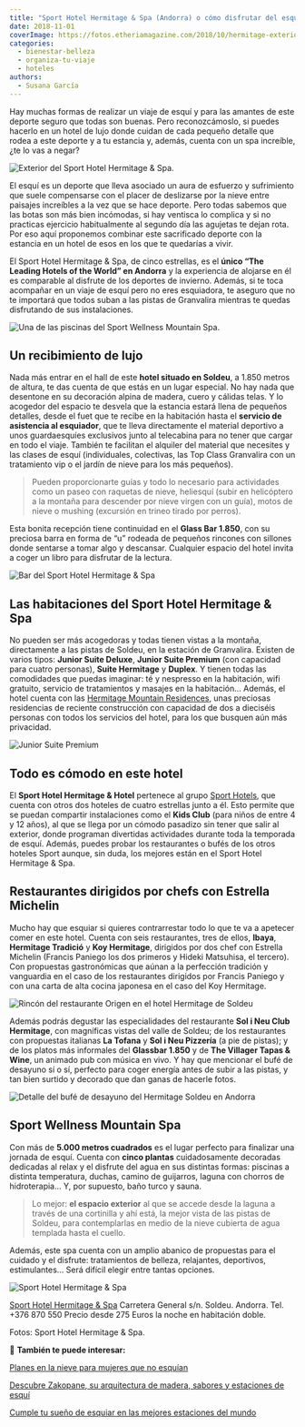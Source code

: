 ```yaml
---
title: "Sport Hotel Hermitage & Spa (Andorra) o cómo disfrutar del esquí a otro nivel"
date: 2018-11-01
coverImage: https://fotos.etheriamagazine.com/2018/10/hermitage-exterior-invierno.jpg
categories: 
  - bienestar-belleza
  - organiza-tu-viaje
  - hoteles
authors: 
  - Susana García
---
```


Hay muchas formas de realizar un viaje de esquí y para las amantes de este deporte 
seguro que todas son buenas. Pero reconozcámoslo, si puedes hacerlo en un hotel de lujo 
donde cuidan de cada pequeño detalle que rodea a este deporte y a tu estancia y, además, 
cuenta con un spa increíble, ¿te lo vas a negar? 

![Exterior del Sport Hotel Hermitage & Spa.](https://fotos.etheriamagazine.com/2018/10/hermitage-exterior-invierno.jpg "Exterior del Sport Hotel Hermitage & Spa.")

El esquí es un deporte que lleva asociado un aura de esfuerzo y sufrimiento que suele 
compensarse con el placer de deslizarse por la nieve entre paisajes increíbles a la vez 
que se hace deporte. Pero todas sabemos que las botas son más bien incómodas, si hay 
ventisca lo complica y si no practicas ejercicio habitualmente al segundo día las 
agujetas te dejan rota. Por eso aquí proponemos combinar este sacrificado deporte con la 
estancia en un hotel de esos en los que te quedarías a vivir. 

El Sport Hotel Hermitage & Spa, de cinco estrellas, es el **único “The Leading Hotels of 
the World” en Andorra** y la experiencia de alojarse en él es comparable al disfrute de 
los deportes de invierno. Además, si te toca acompañar en un viaje de esquí pero no eres 
esquiadora, te aseguro que no te importará que todos suban a las pistas de Granvalira 
mientras te quedas disfrutando de sus instalaciones. 

![Una de las piscinas del Sport Wellness Mountain Spa.](https://fotos.etheriamagazine.com/2018/10/hermitage-spa.jpg "Una de las piscinas del Sport Wellness Mountain Spa.")

## Un recibimiento de lujo

Nada más entrar en el hall de este **hotel situado en Soldeu**, a 1.850 metros de 
altura, te das cuenta de que estás en un lugar especial. No hay nada que desentone en su 
decoración alpina de madera, cuero y cálidas telas. Y lo acogedor del espacio te desvela 
que la estancia estará llena de pequeños detalles, desde el fuet que te recibe en la 
habitación hasta el **servicio de asistencia al esquiador**, que te lleva directamente 
el material deportivo a unos guardaesquíes exclusivos junto al telecabina para no tener 
que cargar en todo el viaje. También te facilitan el alquiler del material que necesites 
y las clases de esquí (individuales, colectivas, las Top Class Granvalira con un 
tratamiento vip o el jardín de nieve para los más pequeños). 

> Pueden proporcionarte guías y todo lo necesario para actividades como un paseo con 
> raquetas de nieve, heliesquí (subir en helicóptero a la montaña para descender por nieve 
> virgen con un guía), motos de nieve o mushing (excursión en trineo tirado por perros). 

Esta bonita recepción tiene continuidad en el **Glass Bar 1.850**, con su preciosa barra 
en forma de “u” rodeada de pequeños rincones con sillones donde sentarse a tomar algo y 
descansar. Cualquier espacio del hotel invita a coger un libro para disfrutar de la 
lectura. 

![Bar del Sport Hotel Hermitage & Spa](https://fotos.etheriamagazine.com/2018/10/hermitage-glassbar.jpg "Barra del Glassbar 1.850.")

## Las habitaciones del Sport Hotel Hermitage & Spa

No pueden ser más acogedoras y todas tienen vistas a la montaña, directamente a las 
pistas de Soldeu, en la estación de Granvalira. Existen de varios tipos: **Junior Suite 
Deluxe**, **Junior Suite Premium** (con capacidad para cuatro personas), **Suite 
Hermitage** y **Duplex**. Y tienen todas las comodidades que puedas imaginar: té y 
nespresso en la habitación, wifi gratuito, servicio de tratamientos y masajes en la 
habitación… Además, el hotel cuenta con las [Hermitage Mountain 
Residences](https://www.hmrandorra.com/es/inicio/), unas preciosas residencias de 
reciente construcción con capacidad de dos a dieciséis personas con todos los servicios 
del hotel, para los que busquen aún más privacidad. 

![Junior Suite Premium](https://fotos.etheriamagazine.com/2018/10/herrmitage-junior-suite_premium.jpg "Junior Suite Premium.")

## Todo es cómodo en este hotel

El **Sport Hotel Hermitage & Hotel** pertenece al grupo [Sport 
Hotels](https://www.sporthotels.ad), que cuenta con otros dos hoteles de cuatro 
estrellas junto a él. Esto permite que se puedan compartir instalaciones como el **Kids 
Club** (para niños de entre 4 y 12 años), al que se llega por un cómodo pasadizo sin 
tener que salir al exterior, donde programan divertidas actividades durante toda la 
temporada de esquí. Además, puedes probar los restaurantes o bufés de los otros hoteles 
Sport aunque, sin duda, los mejores están en el Sport Hotel Hermitage & Spa. 

## Restaurantes dirigidos por chefs con Estrella Michelin

Mucho hay que esquiar si quieres contrarrestar todo lo que te va a apetecer comer en 
este hotel. Cuenta con seis restaurantes, tres de ellos, **Ibaya**, **Hermitage 
Tradició** y **Koy Hermitage**, dirigidos por dos chef con Estrella Michelin (Francis 
Paniego los dos primeros y Hideki Matsuhisa, el tercero). Con propuestas gastronómicas 
que aúnan a la perfección tradición y vanguardia en el caso de los restaurantes 
dirigidos por Francis Paniego y con una carta de alta cocina japonesa en el caso del Koy 
Hermitage. 

![Rincón del restaurante Origen en el hotel Hermitage de Soldeu](https://fotos.etheriamagazine.com/2018/10/hermitage-restaurante-origen.jpg "Rincón del restaurante Origen.")

Además podrás degustar las especialidades del restaurante **Sol i Neu Club Hermitage**, 
con magníficas vistas del valle de Soldeu; de los restaurantes con propuestas italianas 
**La Tofana** y **Sol i Neu Pizzería** (a pie de pistas); y de los platos más informales 
del **Glassbar 1.850** y de **The Villager Tapas & Wine**, un animado pub con música en 
vivo. Y hay que mencionar el bufé de desayuno sí o sí, perfecto para coger energía antes 
de subir a las pistas, y tan bien surtido y decorado que dan ganas de hacerle fotos. 

![Detalle del bufé de desayuno del Hermitage Soldeu en Andorra](https://fotos.etheriamagazine.com/2018/10/hermitage-buffet-desayuno.jpg "Detalle del bufé de desayuno.")

## Sport Wellness Mountain Spa

Con más de **5.000 metros cuadrados** es el lugar perfecto para finalizar una jornada de 
esquí. Cuenta con **cinco plantas** cuidadosamente decoradas dedicadas al relax y el 
disfrute del agua en sus distintas formas: piscinas a distinta temperatura, duchas, 
camino de guijarros, laguna con chorros de hidroterapia… Y, por supuesto, baño turco y 
sauna. 

> Lo mejor: **el espacio exterior** al que se accede desde la laguna a través de una 
> cortinilla y ahí está, la mejor vista de las pistas de Soldeu, para contemplarlas en 
> medio de la nieve cubierta de agua templada hasta el cuello. 

Además, este spa cuenta con un amplio abanico de propuestas para el cuidado y el 
disfrute: tratamientos de belleza, relajantes, deportivos, estimulantes… Será difícil 
elegir entre tantas opciones. 

![Sport Hotel Hermitage & Spa](https://fotos.etheriamagazine.com/2018/10/hermitage-spa-invierno.jpg "Jacuzzi exterior del Sport Wellness Mountain Spa, con vista a las pistas de Granvalira.")

[Sport Hotel Hermitage & Spa](https://www.hotelhermitage.sporthotels.ad) Carretera 
General s/n. Soldeu. Andorra. Tel. +376 870 550 Precio desde 275 Euros la noche en 
habitación doble. 

Fotos: Sport Hotel Hermitage & Spa. 

📌 **También te puede interesar:** 

[Planes en la nieve para mujeres que no 
esquían](https://etheriamagazine.com/2019/01/02/planes-en-la-nieve-para-mujeres-que-no-esquian/) 

[Descubre Zakopane, su arquitectura de madera, sabores y estaciones de 
esquí](https://etheriamagazine.com/2021/01/27/que-ver-en-zakopane-viaje-original-polonia/) 

[Cumple tu sueño de esquiar en las mejores estaciones del 
mundo](https://etheriamagazine.com/2018/12/14/las-mejores-estaciones-de-esqui-del-mundo/)
